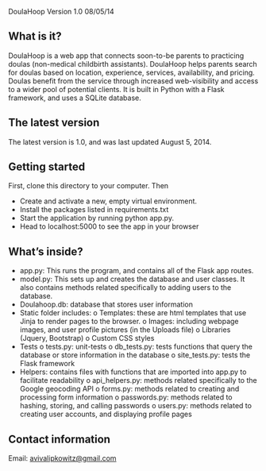 DoulaHoop Version 1.0 08/05/14

What is it?
--------------
DoulaHoop is a web app that connects soon-to-be parents to practicing doulas (non-medical childbirth assistants). DoulaHoop helps parents search for doulas based on location, experience, services, availability, and pricing. Doulas benefit from the service through increased web-visibility and access to a wider pool of potential clients. It is built in Python with a Flask framework, and uses a SQLite database.


The latest version
-------------------------
The latest version is 1.0, and was last updated August 5, 2014.





Getting started
--------------------
First, clone this directory to your computer. Then
- Create and activate a new, empty virtual environment.
- Install the packages listed in requirements.txt
- Start the application by running python app.py.
- Head to localhost:5000 to see the app in your browser

What’s inside?
--------------------
-	app.py: This runs the program, and contains all of the Flask app routes.
-	model.py: This sets up and creates the database and user classes. It also contains methods related specifically to adding users to the database.
-	Doulahoop.db: database that stores user information
-	Static folder includes:
o	Templates: these are html templates that use Jinja to render pages to the browser.
o	Images: including webpage images, and user profile pictures (in the Uploads file)
o	Libraries (Jquery, Bootstrap)
o	Custom CSS styles
-	Tests
o	tests.py: unit-tests
o	db_tests.py: tests functions that query the database or store information in the database
o	site_tests.py: tests the Flask framework
-	Helpers: contains files with functions that are imported into app.py to facilitate readability
o	api_helpers.py: methods related specifically to the Google geocoding API
o	forms.py: methods related to creating and processing form information
o	passwords.py: methods related to hashing, storing, and calling passwords
o	users.py: methods related to creating user accounts, and displaying profile pages




Contact information
------------------------
Email: avivalipkowitz@gmail.com

